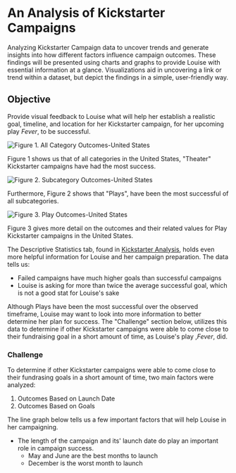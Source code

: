 # An Analysis of Kickstarter Campaigns
Analyzing Kickstarter Campaign data to uncover trends and generate insights into how different factors influence campaign outcomes. These findings will be presented using charts and graphs to provide Louise with essential information at a glance. Visualizations aid in uncovering a link or trend within a dataset, but depict the findings in a simple, user-friendly way.

## Objective
Provide visual feedback to Louise what will help her establish a realistic goal, timeline, and location for her Kickstarter campaign, for her upcoming play *Fever*, to be successful.

![Figure 1. All Category Outcomes-United States](https://github.com/danidevelops/kickstarter-analysis/blob/master/ParentCategoryOutcomes-US.png) 
  
  Figure 1 shows us that of all categories in the United States, "Theater" Kickstarter campaigns have had the most success.
  
![Figure 2. Subcategory Outcomes-United States](https://github.com/danidevelops/kickstarter-analysis/blob/master/SubcategoryOutcomes-US.png)

  Furthermore, Figure 2 shows that "Plays", have been the most successful of all subcategories.
  
![Figure 3. Play Outcomes-United States](https://github.com/danidevelops/kickstarter-analysis/blob/master/PlayOutcomes-US.png) 

  Figure 3 gives more detail on the outcomes and their related values for Play Kickstarter campaigns in the United States.

The Descriptive Statistics tab, found in [Kickstarter Analysis](https://github.com/danidevelops/kickstarter-analysis/blob/master/data-1-1-3-StarterBook.xlsx), holds even more helpful information for Louise and her campaign preparation. The data tells us:
- Failed campaigns have much higher goals than successful campaigns
- Louise is asking for more than twice the average successful goal, which is not a good stat for Louise's sake

Although Plays have been the most successful over the observed timeframe, Louise may want to look into more information to better determine her plan for success. The "Challenge" section below, utilizes this data to determine if other Kickstarter campaigns were able to come close to their fundraising goal in a short amount of time, as Louise's play ,*Fever*, did.

### Challenge

To determine if other Kickstarter campaigns were able to come close to their fundrasing goals in a short amount of time, two main factors were analyzed:

  1. Outcomes Based on Launch Date
  2. Outcomes Based on Goals
  
The line graph below tells us a few important factors that will help Louise in her campaigning. 
  * The length of the campaign and its' launch date do play an important role in campaign success.
    - May and June are the best months to launch
    - December is the worst month to launch
